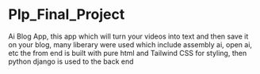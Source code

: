 # Plp_Final_Project
Ai Blog App, this app which will turn your videos into text and then save it on your blog, many liberary were used which include assembly ai, open ai, etc the from end is built with pure html and Tailwind CSS for styling, then python django is used to the back end  
